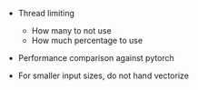 + Thread limiting
  + How many to not use
  + How much percentage to use

+ Performance comparison against pytorch
+ For smaller input sizes, do not hand vectorize